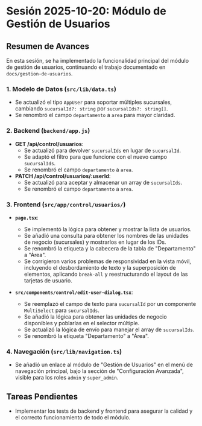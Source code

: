 # Sesión 2025-10-20: Módulo de Gestión de Usuarios

## Resumen de Avances

En esta sesión, se ha implementado la funcionalidad principal del módulo de gestión de usuarios, continuando el trabajo documentado en `docs/gestion-de-usuarios`.

### 1. Modelo de Datos (`src/lib/data.ts`)

- Se actualizó el tipo `AppUser` para soportar múltiples sucursales, cambiando `sucursalId?: string` por `sucursalIds?: string[]`.
- Se renombró el campo `departamento` a `area` para mayor claridad.

### 2. Backend (`backend/app.js`)

- **GET /api/control/usuarios**:
  - Se actualizó para devolver `sucursalIds` en lugar de `sucursalId`.
  - Se adaptó el filtro para que funcione con el nuevo campo `sucursalIds`.
  - Se renombró el campo `departamento` a `area`.
- **PATCH /api/control/usuarios/:userId**:
  - Se actualizó para aceptar y almacenar un array de `sucursalIds`.
  - Se renombró el campo `departamento` a `area`.

### 3. Frontend (`src/app/control/usuarios/`)

- **`page.tsx`**:
  - Se implementó la lógica para obtener y mostrar la lista de usuarios.
  - Se añadió una consulta para obtener los nombres de las unidades de negocio (sucursales) y mostrarlos en lugar de los IDs.
  - Se renombró la etiqueta y la cabecera de la tabla de "Departamento" a "Área".
  - Se corrigieron varios problemas de responsividad en la vista móvil, incluyendo el desbordamiento de texto y la superposición de elementos, aplicando `break-all` y reestructurando el layout de las tarjetas de usuario.

- **`src/components/control/edit-user-dialog.tsx`**:
  - Se reemplazó el campo de texto para `sucursalId` por un componente `MultiSelect` para `sucursalIds`.
  - Se añadió la lógica para obtener las unidades de negocio disponibles y poblarlas en el selector múltiple.
  - Se actualizó la lógica de envío para manejar el array de `sucursalIds`.
  - Se renombró la etiqueta "Departamento" a "Área".

### 4. Navegación (`src/lib/navigation.ts`)

- Se añadió un enlace al módulo de "Gestión de Usuarios" en el menú de navegación principal, bajo la sección de "Configuración Avanzada", visible para los roles `admin` y `super_admin`.

## Tareas Pendientes

- Implementar los tests de backend y frontend para asegurar la calidad y el correcto funcionamiento de todo el módulo.
